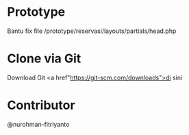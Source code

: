 # Prototype
Bantu fix file /prototype/reservasi/layouts/partials/head.php

# Clone via Git
Download Git <a href"https://git-scm.com/downloads">di sini</a>

# Contributor
@nurohman-fitriyanto
